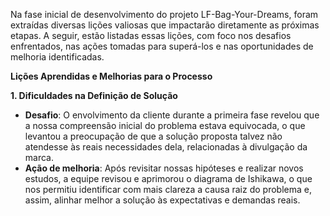 Na fase inicial de desenvolvimento do projeto LF-Bag-Your-Dreams, foram extraídas diversas lições valiosas que impactarão diretamente as próximas etapas. A seguir, estão listadas essas lições, com foco nos desafios enfrentados, nas ações tomadas para superá-los e nas oportunidades de melhoria identificadas.

**Lições Aprendidas e Melhorias para o Processo**

**1\. Dificuldades na Definição de Solução**

- **Desafio**: O envolvimento da cliente durante a primeira fase revelou que a nossa compreensão inicial do problema estava equivocada, o que levantou a preocupação de que a solução proposta talvez não atendesse às reais necessidades dela, relacionadas à divulgação da marca.
- **Ação de melhoria**: Após revisitar nossas hipóteses e realizar novos estudos, a equipe revisou e aprimorou o diagrama de Ishikawa, o que nos permitiu identificar com mais clareza a causa raiz do problema e, assim, alinhar melhor a solução às expectativas e demandas reais.